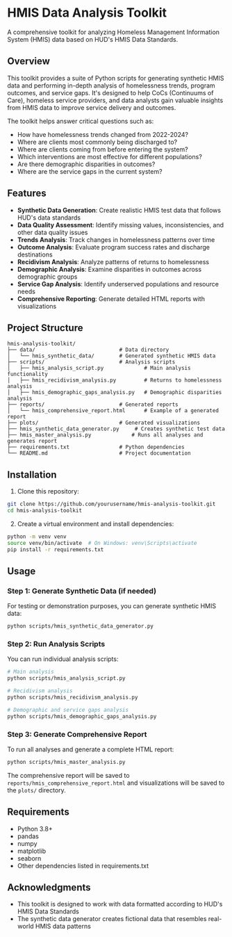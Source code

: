 # HMIS Data Analysis Toolkit

A comprehensive toolkit for analyzing Homeless Management Information System (HMIS) data based on HUD's HMIS Data Standards.

## Overview

This toolkit provides a suite of Python scripts for generating synthetic HMIS data and performing in-depth analysis of homelessness trends, program outcomes, and service gaps. It's designed to help CoCs (Continuums of Care), homeless service providers, and data analysts gain valuable insights from HMIS data to improve service delivery and outcomes.

The toolkit helps answer critical questions such as:
- How have homelessness trends changed from 2022-2024?
- Where are clients most commonly being discharged to?
- Where are clients coming from before entering the system?
- Which interventions are most effective for different populations?
- Are there demographic disparities in outcomes?
- Where are the service gaps in the current system?

## Features

- **Synthetic Data Generation**: Create realistic HMIS test data that follows HUD's data standards
- **Data Quality Assessment**: Identify missing values, inconsistencies, and other data quality issues
- **Trends Analysis**: Track changes in homelessness patterns over time
- **Outcome Analysis**: Evaluate program success rates and discharge destinations
- **Recidivism Analysis**: Analyze patterns of returns to homelessness
- **Demographic Analysis**: Examine disparities in outcomes across demographic groups
- **Service Gap Analysis**: Identify underserved populations and resource needs
- **Comprehensive Reporting**: Generate detailed HTML reports with visualizations

## Project Structure

```
hmis-analysis-toolkit/
├── data/                           # Data directory
│   └── hmis_synthetic_data/        # Generated synthetic HMIS data
├── scripts/                        # Analysis scripts
│   ├── hmis_analysis_script.py             # Main analysis functionality
│   ├── hmis_recidivism_analysis.py         # Returns to homelessness analysis
│   ├── hmis_demographic_gaps_analysis.py   # Demographic disparities analysis
├── reports/                        # Generated reports
│   └── hmis_comprehensive_report.html      # Example of a generated report
├── plots/                          # Generated visualizations
├── hmis_synthetic_data_generator.py     # Creates synthetic test data
├── hmis_master_analysis.py             # Runs all analyses and generates report
├── requirements.txt                # Python dependencies
└── README.md                       # Project documentation
```

## Installation

1. Clone this repository:
```bash
git clone https://github.com/yourusername/hmis-analysis-toolkit.git
cd hmis-analysis-toolkit
```

2. Create a virtual environment and install dependencies:
```bash
python -m venv venv
source venv/bin/activate  # On Windows: venv\Scripts\activate
pip install -r requirements.txt
```

## Usage

### Step 1: Generate Synthetic Data (if needed)

For testing or demonstration purposes, you can generate synthetic HMIS data:

```bash
python scripts/hmis_synthetic_data_generator.py
```

### Step 2: Run Analysis Scripts

You can run individual analysis scripts:

```bash
# Main analysis
python scripts/hmis_analysis_script.py

# Recidivism analysis
python scripts/hmis_recidivism_analysis.py

# Demographic and service gaps analysis
python scripts/hmis_demographic_gaps_analysis.py
```

### Step 3: Generate Comprehensive Report

To run all analyses and generate a complete HTML report:

```bash
python scripts/hmis_master_analysis.py
```

The comprehensive report will be saved to `reports/hmis_comprehensive_report.html` and visualizations will be saved to the `plots/` directory.

## Requirements

- Python 3.8+
- pandas
- numpy
- matplotlib
- seaborn
- Other dependencies listed in requirements.txt

## Acknowledgments

- This toolkit is designed to work with data formatted according to HUD's HMIS Data Standards
- The synthetic data generator creates fictional data that resembles real-world HMIS data patterns

